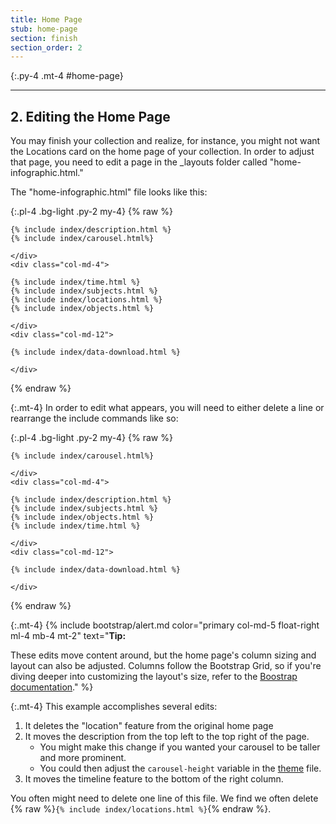 ```yaml
---
title: Home Page
stub: home-page
section: finish
section_order: 2
---
```


{:.py-4 .mt-4 #home-page}
***

## 2. Editing the Home Page

You may finish your collection and realize, for instance, you might not want the Locations card on the home page of your collection. In order to adjust that page, you need to edit a page in the _layouts folder called "home-infographic.html."

The "home-infographic.html" file looks like this: 

{:.pl-4 .bg-light .py-2 my-4}
{% raw %}
    <div class="col-md-8">

    {% include index/description.html %}
    {% include index/carousel.html%}

    </div>
    <div class="col-md-4">  

    {% include index/time.html %}
    {% include index/subjects.html %}
    {% include index/locations.html %}
    {% include index/objects.html %}

    </div>
    <div class="col-md-12">

    {% include index/data-download.html %}

    </div>

{% endraw %}

{:.mt-4}
In order to edit what appears, you will need to either delete a line or rearrange the include commands like so: 

{:.pl-4 .bg-light .py-2 my-4}
{% raw %}
    <div class="col-md-8">


    {% include index/carousel.html%}

    </div>
    <div class="col-md-4">  

    {% include index/description.html %}
    {% include index/subjects.html %}
    {% include index/objects.html %}
    {% include index/time.html %}

    </div>
    <div class="col-md-12">

    {% include index/data-download.html %}

    </div>

{% endraw %}

{:.mt-4}
{% include bootstrap/alert.md color="primary col-md-5 float-right ml-4 mb-4 mt-2" text="**Tip:**

These edits move content around, but the home page's column sizing and layout can also be adjusted. Columns follow the Bootstrap Grid, so if you're diving deeper into customizing the layout's size, refer to the [Boostrap documentation](https://getbootstrap.com/docs/4.3/layout/grid/)." %}

{:.mt-4}
This example accomplishes several edits:  

1. It deletes the "location" feature from the original home page
2. It moves the description from the top left to the top right of the page.
    - You might make this change if you wanted your carousel to be taller and more prominent. 
    - You could then adjust the `carousel-height` variable in the [theme](theme.html#home-page) file. 
3. It moves the timeline feature to the bottom of the right column.

You often might need to delete one line of this file. We find we often delete {% raw %}`{% include index/locations.html %}`{% endraw %}.